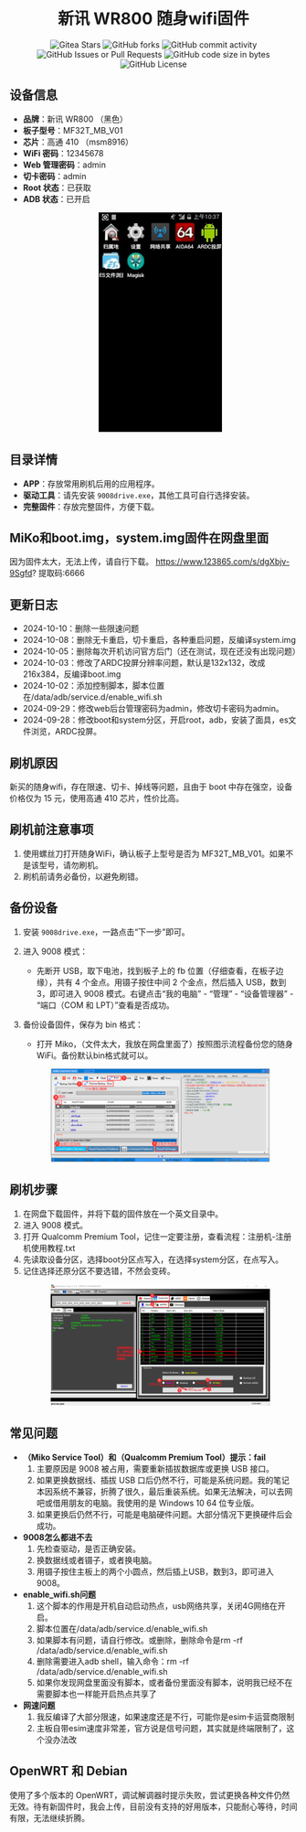 
<p align="center">
<h1 align="center">新讯 WR800 随身wifi固件</h1>
</p>
<p align="center">
    <img alt="Gitea Stars" src="https://img.shields.io/github/stars/x7780/MF32T_MB_V01?style=flat-square&logo=GitHub">
    <img alt="GitHub forks" src="https://img.shields.io/github/forks/x7780/MF32T_MB_V01?style=flat-square&logo=GitHub">
    <img alt="GitHub commit activity" src="https://img.shields.io/github/commit-activity/t/x7780/MF32T_MB_V01?style=flat-square&logo=GitHub">
    <img alt="GitHub Issues or Pull Requests" src="https://img.shields.io/github/issues-closed-raw/x7780/MF32T_MB_V01?style=flat-square&logo=GitHub">
    <img alt="GitHub code size in bytes" src="https://img.shields.io/github/languages/code-size/x7780/MF32T_MB_V01?style=flat-square&logo=GitHub">
    <img alt="GitHub License" src="https://img.shields.io/github/license/x7780/MF32T_MB_V01?style=flat-square">
</p>

<!-- Start of Selection -->
## 设备信息
- **品牌**：新讯 WR800 （黑色）
- **板子型号**：MF32T_MB_V01
- **芯片**：高通 410 （msm8916）
- **WiFi 密码**：12345678
- **Web 管理密码**：admin
- **切卡密码**：admin
- **Root 状态**：已获取
- **ADB 状态**：已开启
    <p align="center">
   <img src="img/image.png" style="max-width: 80%;" alt="刷机后演示">
   </p>
## 目录详情
- **APP**：存放常用刷机后用的应用程序。
- **驱动工具**：请先安装 `9008drive.exe`，其他工具可自行选择安装。
- **完整固件**：存放完整固件，方便下载。
## MiKo和boot.img，system.img固件在网盘里面
因为固件太大，无法上传，请自行下载。
https://www.123865.com/s/dgXbjv-9Sgfd?  提取码:6666
## 更新日志
- 2024-10-10：删除一些限速问题
- 2024-10-08：删除无卡重启，切卡重启，各种重启问题，反编译system.img
- 2024-10-05：删除每次开机访问官方后门（还在测试，现在还没有出现问题）
- 2024-10-03：修改了ARDC投屏分辨率问题，默认是132x132，改成216x384，反编译boot.img
- 2024-10-02：添加控制脚本，脚本位置在/data/adb/service.d/enable_wifi.sh
- 2024-09-29：修改web后台管理密码为admin，修改切卡密码为admin。
- 2024-09-28：修改boot和system分区，开启root，adb，安装了面具，es文件浏览，ARDC投屏。
## 刷机原因
新买的随身wifi，存在限速、切卡、掉线等问题，且由于 boot 中存在强空，设备价格仅为 15 元，使用高通 410 芯片，性价比高。

## 刷机前注意事项
1. 使用螺丝刀打开随身WiFi，确认板子上型号是否为 MF32T_MB_V01。如果不是该型号，请勿刷机。
2. 刷机前请务必备份，以避免刷错。

## 备份设备
1. 安装 `9008drive.exe`，一路点击“下一步”即可。
2. 进入 9008 模式：
   - 先断开 USB，取下电池，找到板子上的 fb 位置（仔细查看，在板子边缘），共有 4 个金点。用镊子按住中间 2 个金点，然后插入 USB，数到3，即可进入 9008 模式。右键点击“我的电脑” - “管理” - “设备管理器” - “端口（COM 和 LPT）”查看是否成功。

3. 备份设备固件，保存为 bin 格式：
   - 打开 Miko，（文件太大，我放在网盘里面了）按照图示流程备份您的随身WiFi。备份默认bin格式就可以。
    <p align="center">
   <img src="img/image-1.jpg" style="max-width: 80%;" alt="设备备份示意图">
   </p>

## 刷机步骤
1. 在网盘下载固件，并将下载的固件放在一个英文目录中。
2. 进入 9008 模式。
3. 打开 Qualcomm Premium Tool，记住一定要注册，查看流程：注册机-注册机使用教程.txt
4. 先读取设备分区，选择boot分区点写入，在选择system分区，在点写入。
5. 记住选择还原分区不要选错，不然会变砖。
   <p align="center">
   <img src="img/image-6.png" style="max-width: 80%;" alt="设备备份示意图">
   </p>

## 常见问题
- **（Miko Service Tool）和（Qualcomm Premium Tool）提示：fail**
  1. 主要原因是 9008 被占用，需要重新插拔数据库或更换 USB 接口。
  2. 如果更换数据线、插拔 USB 口后仍然不行，可能是系统问题。我的笔记本因系统不兼容，折腾了很久，最后重装系统。如果无法解决，可以去网吧或借用朋友的电脑。我使用的是 Windows 10 64 位专业版。
  3. 如果更换后仍然不行，可能是电脑硬件问题。大部分情况下更换硬件后会成功。
- **9008怎么都进不去**
  1. 先检查驱动，是否正确安装。
  2. 换数据线或者镊子，或者换电脑。
  3. 用镊子按住主板上的两个小圆点，然后插上USB，数到3，即可进入9008。
- **enable_wifi.sh问题**
  1. 这个脚本的作用是开机自动启动热点，usb网络共享，关闭4G网络在开启。
  2. 脚本位置在/data/adb/service.d/enable_wifi.sh
  3. 如果脚本有问题，请自行修改。或删除，删除命令是rm -rf /data/adb/service.d/enable_wifi.sh
  4. 删除需要进入adb shell，输入命令：rm -rf /data/adb/service.d/enable_wifi.sh
  5. 如果你发现网盘里面没有脚本，或者备份里面没有脚本，说明我已经不在需要脚本也一样能开启热点共享了
- **网速问题**
  1. 我反编译了大部分限速，如果速度还是不行，可能你是esim卡运营商限制
  2. 主板自带esim速度非常差，官方说是信号问题，其实就是终端限制了，这个没办法改
## OpenWRT 和 Debian
使用了多个版本的 OpenWRT，调试解调器时提示失败，尝试更换各种文件仍然无效。待有新固件时，我会上传，目前没有支持的好用版本，只能耐心等待，时间有限，无法继续折腾。
